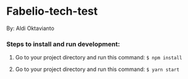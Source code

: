 # Fabelio-tech-test
By: Aldi Oktavianto

### Steps to install and run development:

1. Go to your project directory and run this command: 
```$ npm install```

2. Go to your project directory and run this command: 
```$ yarn start```